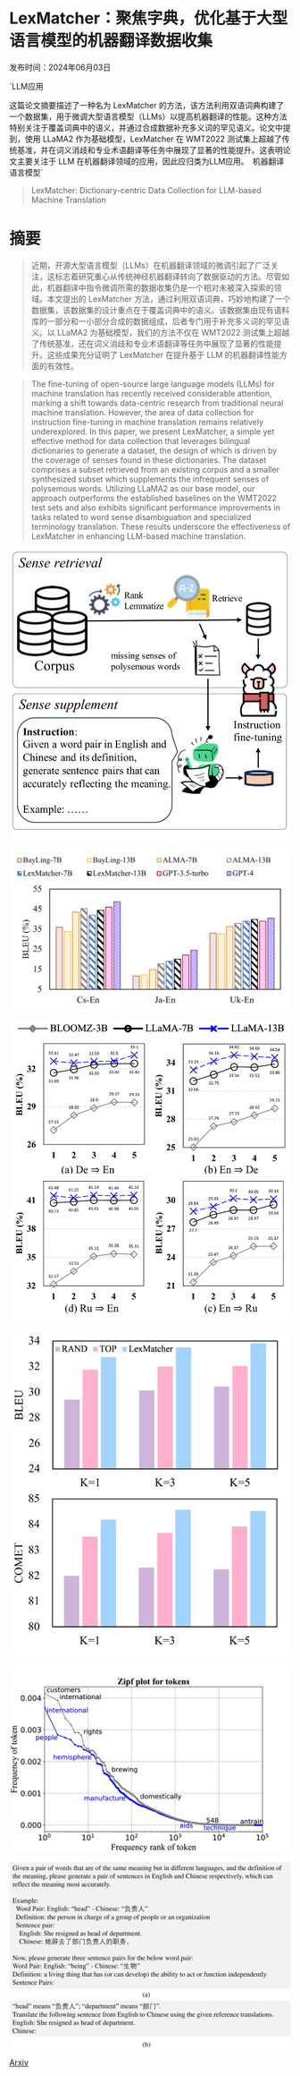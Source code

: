 # LexMatcher：聚焦字典，优化基于大型语言模型的机器翻译数据收集

发布时间：2024年06月03日

`LLM应用

这篇论文摘要描述了一种名为 LexMatcher 的方法，该方法利用双语词典构建了一个数据集，用于微调大型语言模型（LLMs）以提高机器翻译的性能。这种方法特别关注于覆盖词典中的语义，并通过合成数据补充多义词的罕见语义。论文中提到，使用 LLaMA2 作为基础模型，LexMatcher 在 WMT2022 测试集上超越了传统基准，并在词义消歧和专业术语翻译等任务中展现了显著的性能提升。这表明论文主要关注于 LLM 在机器翻译领域的应用，因此应归类为LLM应用。` `机器翻译` `语言模型`

> LexMatcher: Dictionary-centric Data Collection for LLM-based Machine Translation

# 摘要

> 近期，开源大型语言模型（LLMs）在机器翻译领域的微调引起了广泛关注，这标志着研究重心从传统神经机器翻译转向了数据驱动的方法。尽管如此，机器翻译中指令微调所需的数据收集仍是一个相对未被深入探索的领域。本文提出的 LexMatcher 方法，通过利用双语词典，巧妙地构建了一个数据集，该数据集的设计重点在于覆盖词典中的语义。该数据集由现有语料库的一部分和一小部分合成的数据组成，后者专门用于补充多义词的罕见语义。以 LLaMA2 为基础模型，我们的方法不仅在 WMT2022 测试集上超越了传统基准，还在词义消歧和专业术语翻译等任务中展现了显著的性能提升。这些成果充分证明了 LexMatcher 在提升基于 LLM 的机器翻译性能方面的有效性。

> The fine-tuning of open-source large language models (LLMs) for machine translation has recently received considerable attention, marking a shift towards data-centric research from traditional neural machine translation. However, the area of data collection for instruction fine-tuning in machine translation remains relatively underexplored. In this paper, we present LexMatcher, a simple yet effective method for data collection that leverages bilingual dictionaries to generate a dataset, the design of which is driven by the coverage of senses found in these dictionaries. The dataset comprises a subset retrieved from an existing corpus and a smaller synthesized subset which supplements the infrequent senses of polysemous words. Utilizing LLaMA2 as our base model, our approach outperforms the established baselines on the WMT2022 test sets and also exhibits significant performance improvements in tasks related to word sense disambiguation and specialized terminology translation. These results underscore the effectiveness of LexMatcher in enhancing LLM-based machine translation.

![LexMatcher：聚焦字典，优化基于大型语言模型的机器翻译数据收集](../../../paper_images/2406.01441/x1.png)

![LexMatcher：聚焦字典，优化基于大型语言模型的机器翻译数据收集](../../../paper_images/2406.01441/x2.png)

![LexMatcher：聚焦字典，优化基于大型语言模型的机器翻译数据收集](../../../paper_images/2406.01441/x3.png)

![LexMatcher：聚焦字典，优化基于大型语言模型的机器翻译数据收集](../../../paper_images/2406.01441/x4.png)

![LexMatcher：聚焦字典，优化基于大型语言模型的机器翻译数据收集](../../../paper_images/2406.01441/x5.png)

![LexMatcher：聚焦字典，优化基于大型语言模型的机器翻译数据收集](../../../paper_images/2406.01441/x6.png)

[Arxiv](https://arxiv.org/abs/2406.01441)